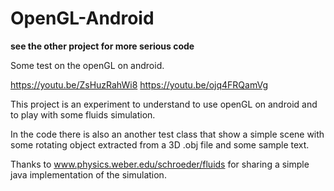 # OpenGL-Android
<b>see the other project for more serious code</b>

Some test on the openGL on android.

https://youtu.be/ZsHuzRahWi8
https://youtu.be/ojq4FRQamVg

This project is an experiment to understand to use openGL on android and to play with some fluids simulation.

In the code there is also an another test class that show a simple scene with some rotating object extracted from a 3D .obj file and some sample text.

Thanks to www.physics.weber.edu/schroeder/fluids for sharing a simple java implementation of the simulation.
